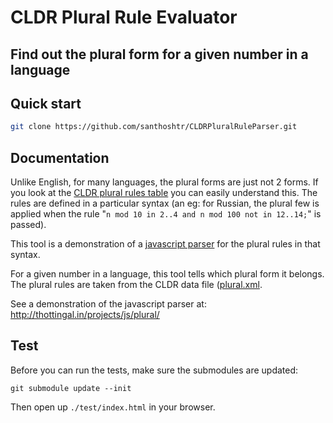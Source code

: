 CLDR Plural Rule Evaluator
==========================
Find out the plural form for a given number in a language
---------------------------------------------------------

## Quick start

```bash
git clone https://github.com/santhoshtr/CLDRPluralRuleParser.git
```

## Documentation

Unlike English, for many languages, the plural forms are just not 2 forms.
If you look at the <a href="http://unicode.org/repos/cldr-tmp/trunk/diff/supplemental/language_plural_rules.html#pl">CLDR plural rules table</a>
you can easily understand this. The rules are defined in a particular syntax
(an eg: for Russian, the plural few is applied when the rule
"`n mod 10 in 2..4 and n mod 100 not in 12..14;`" is passed).

This tool is a demonstration of a <a href="cldrpluralparser.js">javascript parser</a>
for the plural rules in that syntax.

For a given number in a language, this tool tells which plural form it belongs.
The plural rules are taken from the CLDR  data file (<a href="plural.xml">plural.xml</a>.

See a demonstration of the javascript parser at:
http://thottingal.in/projects/js/plural/

## Test

Before you can run the tests, make sure the submodules are updated:
```
git submodule update --init
```

Then open up `./test/index.html` in your browser.
